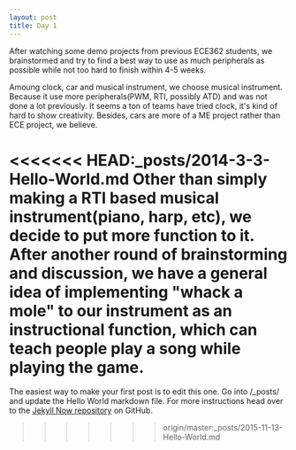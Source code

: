 ```yaml
---
layout: post
title: Day 1
---
```


After watching some demo projects from previous ECE362 students, we brainstormed and try to find a best way to use as much peripherals as possible while not too hard to finish within 4-5 weeks.

Amoung clock, car and musical instrument, we choose musical instrument. Because it use more peripherals(PWM, RTI, possibly ATD) and was not done a lot previously. It seems a ton of teams have tried clock, it's kind of hard to show creativity. Besides, cars are more of a ME project rather than ECE project, we believe. 

<<<<<<< HEAD:_posts/2014-3-3-Hello-World.md
Other than simply making a RTI based musical instrument(piano, harp, etc), we decide to put more function to it. After another round of brainstorming and discussion, we have a general idea of implementing "whack a mole" to our instrument as an instructional function, which can teach people play a song while playing the game.
=======
The easiest way to make your first post is to edit this one. Go into /_posts/ and update the Hello World markdown file. For more instructions head over to the [Jekyll Now repository](https://github.com/barryclark/jekyll-now) on GitHub.
>>>>>>> origin/master:_posts/2015-11-13-Hello-World.md
